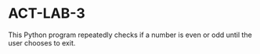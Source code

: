 # ACT-LAB-3
This Python program repeatedly checks if a number is even or odd until the user chooses to exit.
